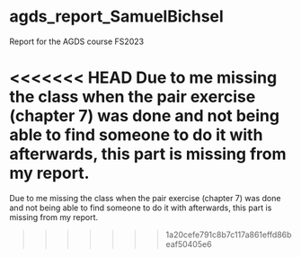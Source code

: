 # agds_report_SamuelBichsel
Report for the AGDS course FS2023


<<<<<<< HEAD
Due to me missing the class when the pair exercise (chapter 7) was done and not being able to find someone to do it with afterwards, this part is missing from my report. 
=======
Due to me missing the class when the pair exercise (chapter 7) was done and not being able to find someone to do it with afterwards, this part is missing from my report.
>>>>>>> 1a20cefe791c8b7c117a861effd86beaf50405e6
